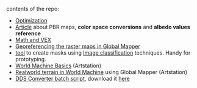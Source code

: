 contents of the repo:

* [Optimization](https://github.com/shinsoj/techart/blob/master/optimization/optimization.md)
* [Article](https://github.com/shinsoj/techart/blob/master/albedo_chart/albedo_chart.md) about PBR maps, __color space conversions__ and __albedo values reference__
* [Math and VEX](https://github.com/shinsoj/techart/blob/master/houdini_vex/math_and_vex.md)
* [Georeferencing the raster maps in Global Mapper](https://www.artstation.com/shinsoj/blog/OMjl/georeferencing-the-raster-maps-in-global-mapper)
* [tool](https://github.com/shinsoj/techart/blob/master/k-means/k-means_classification.py) to create masks using [Image classification](https://github.com/shinsoj/techart/blob/master/k-means/image_classification_techniques.md) techniques. Handy for prototyping.
* [World Machine Basics](https://www.artstation.com/artwork/1xgGL) (Artstation)
* [Realworld terrain in World Machine](https://www.artstation.com/shinsoj/blog/XaKq/realworld-terrain-in-world-machine) using Global Mapper (Artstation)
* [DDS Converter batch script](https://github.com/shinsoj/techart/blob/master/dds_converter/dds_converter_readme.md), download it [here](https://github.com/shinsoj/techart/raw/master/dds_converter/dds_converter.cmd)

